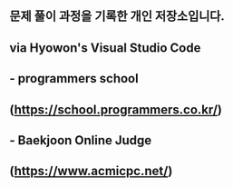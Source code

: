 ## 문제 풀이 과정을 기록한 개인 저장소입니다.
## via Hyowon's Visual Studio Code
## - programmers school
##   (https://school.programmers.co.kr/)
## - Baekjoon Online Judge
##   (https://www.acmicpc.net/)
